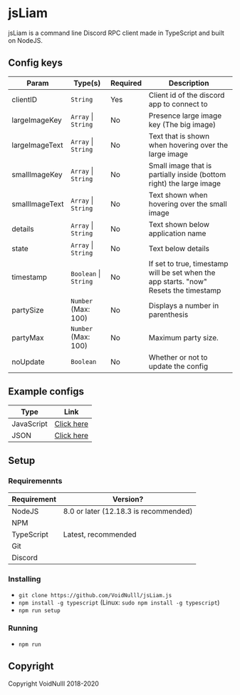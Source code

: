 # jsLiam

jsLiam is a command line Discord RPC client made in TypeScript and built on NodeJS.

## Config keys

Param          | Type(s)               | Required | Description
-------------- | --------------------- | -------- | -----------
clientID       | `String`              | Yes      | Client id of the discord app to connect to
largeImageKey  | `Array` \| `String`   | No       | Presence large image key (The big image)
largeImageText | `Array` \| `String`   | No       | Text that is shown when hovering over the large image
smallImageKey  | `Array` \| `String`   | No       | Small image that is partially inside (bottom right) the large image
smallImageText | `Array` \| `String`   | No       | Text shown when hovering over the small image
details        | `Array` \| `String`   | No       | Text shown below application name
state          | `Array` \| `String`   | No       | Text below details
timestamp      | `Boolean` \| `String` | No       | If set to true, timestamp will be set when the app starts. "now" Resets the timestamp
partySize      | `Number` (Max: 100)   | No       | Displays a number in parenthesis
partyMax       | `Number` (Max: 100)   | No       | Maximum party size.
noUpdate       | `Boolean`             | No       | Whether or not to update the config

## Example configs

Type       | Link
---------- | ----
JavaScript | [Click here](./example.config.js)
JSON       | [Click here](./example.config.json)

## Setup

### Requiremennts

Requirement | Version?
----------- | --------
NodeJS      | 8.0 or later (12.18.3 is recommended)
NPM         |
TypeScript  | Latest, recommended
Git         |
Discord     |

### Installing

- `git clone https://github.com/VoidNulll/jsLiam.js`
- `npm install -g typescript` (Linux: `sudo npm install -g typescript`)
- `npm run setup`

### Running

- `npm run`

## Copyright

Copyright VoidNulll 2018-2020
